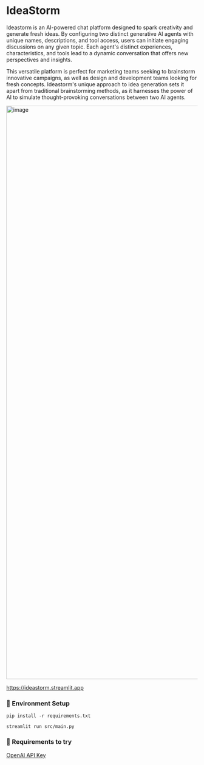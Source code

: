 # IdeaStorm

Ideastorm is an AI-powered chat platform designed to spark creativity and generate fresh ideas. By configuring two distinct generative AI agents with unique names, descriptions, and tool access, users can initiate engaging discussions on any given topic. Each agent's distinct experiences, characteristics, and tools lead to a dynamic conversation that offers new perspectives and insights.

This versatile platform is perfect for marketing teams seeking to brainstorm innovative campaigns, as well as design and development teams looking for fresh concepts. Ideastorm's unique approach to idea generation sets it apart from traditional brainstorming methods, as it harnesses the power of AI to simulate thought-provoking conversations between two AI agents.

<img width="1511" alt="image" src="https://github.com/ikram-shah/ideastorm/assets/17762967/3d076952-52dc-4a04-898d-0d28c349874e">


https://ideastorm.streamlit.app


### 🌲 Environment Setup

```shell
pip install -r requirements.txt
```

```shell
streamlit run src/main.py
```

### 🔑 Requirements to try
[OpenAI API Key](https://platform.openai.com/account/api-keys)


